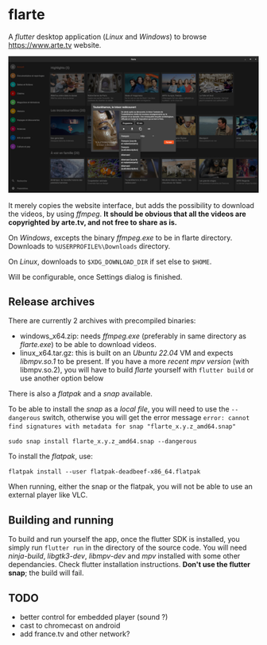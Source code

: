 # flarte

A *flutter* desktop application (*Linux* and *Windows*) to browse https://www.arte.tv website.

<img width="640" src="./screenshots/20230416-flarte.png" />

It merely copies the website interface, but adds the possibility to download the videos, by using *ffmpeg*.
**It should be obvious that all the videos are copyrighted by arte.tv, and not free to share as is.**

On *Windows*, excepts the binary *ffmpeg.exe* to be in flarte directory. Downloads to `%USERPROFILE%\Downloads` directory.

On *Linux*, downloads to `$XDG_DOWNLOAD_DIR` if set else to `$HOME`.

Will be configurable, once Settings dialog is finished.

## Release archives

There are currently 2 archives with precompiled binaries:

- windows_x64.zip:  needs *ffmpeg.exe* (preferably in same directory as *flarte.exe*) to be able to download videos.
- linux_x64.tar.gz: this is built on an *Ubuntu 22.04* VM and expects *libmpv.so.1* to be present. If you have a more *recent mpv version* (with libmpv.so.2), you will have to build *flarte* yourself with `flutter build` or use another option below

There is also a *flatpak* and a *snap* available.

To be able to install the *snap* as a *local file*, you will need to use the `--dangerous` switch, otherwise you will get the error message `error: cannot find signatures with metadata for snap "flarte_x.y.z_amd64.snap"`

    sudo snap install flarte_x.y.z_amd64.snap --dangerous

To install the *flatpak*, use:

    flatpak install --user flatpak-deadbeef-x86_64.flatpak

When running, either the snap or the flatpak, you will not be able to use an external player like VLC.

## Building and running

To build and run yourself the app, once the flutter SDK is installed, you simply run `flutter run` in the directory of the source code. You will need *ninja-build*, *libgtk3-dev*, *libmpv-dev* and *mpv* installed with some other dependancies. Check flutter installation instructions. **Don't use the flutter snap**; the build will fail.

## TODO

- better control for embedded player (sound ?)
- cast to chromecast on android
- add france.tv and other network?
